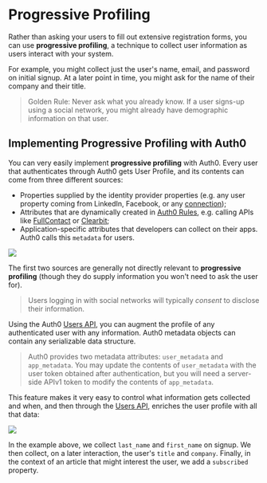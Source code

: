 # Progressive Profiling

Rather than asking your users to fill out extensive registration forms, you can use **progressive profiling**, a technique to collect user information as users interact with your system.

For example, you might collect just the user's name, email, and password on initial signup. At a later point in time, you might ask for the name of their company and their title.

> Golden Rule: Never ask what you already know. If a user signs-up using a social network, you might already have demographic information on that user.

## Implementing Progressive Profiling with Auth0

You can very easily implement **progressive profiling** with Auth0. Every user that authenticates through Auth0 gets User Profile, and its contents can come from three different sources:

* Properties supplied by the identity provider properties (e.g. any user property coming from LinkedIn, Facebook, or any [connection](/identityproviders));
* Attributes that are dynamically created in [Auth0 Rules](/rules), e.g. calling APIs like [FullContact](https://www.fullcontact.com/) or [Clearbit](https://clearbit.com/);
* Application-specific attributes that developers can collect on their apps. Auth0 calls this `metadata` for users.

![](/media/articles/user-profile/progressive-profiling.png)

The first two sources are generally not directly relevant to **progressive profiling** (though they do supply information you won't need to ask the user for).

> Users logging in with social networks will typically _consent_ to disclose their information.

Using the Auth0 [Users API](https://auth0.com/docs/api/v2#!/Users/patch_users_by_id), you can augment the profile of any authenticated user with any information. Auth0 metadata objects can contain any serializable data structure.

> Auth0 provides two metadata attributes: `user_metadata` and `app_metadata`. You may update the contents of `user_metadata` with the user token obtained after authentication, but you will need a server-side APIv1 token to modify the contents of `app_metadata`.

This feature makes it very easy to control what information gets collected and when, and then through the [Users API](https://auth0.com/docs/api/v2#!/Users/patch_users_by_id), enriches the user profile with all that data:

![](/media/articles/user-profile/progressive-profiling-example.png)

In the example above, we collect `last_name` and `first_name` on signup. We then collect, on a later interaction, the user's `title` and `company`. Finally, in the context of an article that might interest the user, we add a `subscribed` property.
